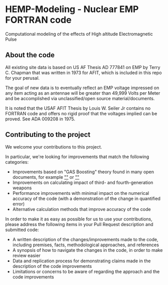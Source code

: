 # HEMP-Modeling - Nuclear EMP FORTRAN code

Computational modeling of the effects of High altitude Electromagnetic Pulse

## About the code

All existing site data is based on US AF Thesis AD 777841 on EMP by Terry C. Chapman that was written in 1973 for AFIT, which is included in this repo for your perusal.

The goal of new data is to eventually reflect an EMP voltage impressed on any item acting as an antennae will be greater than 49,999 Volts per Meter and be accomplished via unclassified/open source material/documents.

It is noted that the USAF AFIT Thesis by Louis W. Seiler Jr contains no FORTRAN code and offers no rigid proof that the voltages implied can be proved. See ADA 009208 in 1975.

## Contributing to the project

We welcome your contributions to this project.

In particular, we're looking for improvements that match the following categories:

* Improvements based on "GAS Boosting" theory found in many open documents, for example [""]() or [""]()
* Improvements on calculating impact of third- and fourth-generation weapons
* Performance improvements with minimal impact on the numerical accuracy of the code (with a demonstration of the change in quantified error)
* Alternative calculation methods that improve accuracy of the code

In order to make it as easy as possible for us to use your contributions, please address the following items in your Pull Request description and submitted code:

* A written description of the changes/improvements made to the code, including premises, facts, methodological approaches, and references
* A synopsis of how to navigate the changes in the code, in order to make review easier
* Data and replication process for demonstrating claims made in the description of the code improvements
* Limitations or concerns to be aware of regarding the approach and the code improvements
